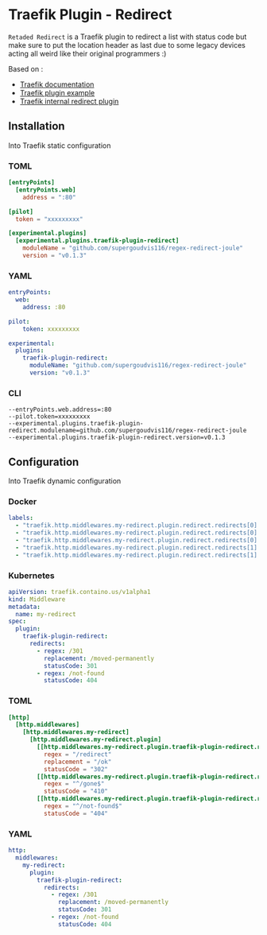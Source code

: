 # Traefik Plugin - Redirect

`Retaded Redirect` is a Traefik plugin to redirect a list with status code but make sure to put the location header as last due to some legacy devices acting all weird like their original programmers :)

Based on :
- [Traefik documentation](https://doc.traefik.io/traefik-pilot/plugins/overview/)
- [Traefik plugin example](https://github.com/traefik/plugindemo)
- [Traefik internal redirect plugin](https://github.com/traefik/traefik/blob/master/pkg/middlewares/redirect/redirect.go)

## Installation

Into Traefik static configuration

### TOML
```toml
[entryPoints]
  [entryPoints.web]
    address = ":80"

[pilot]
  token = "xxxxxxxxx"

[experimental.plugins]
  [experimental.plugins.traefik-plugin-redirect]
    moduleName = "github.com/supergoudvis116/regex-redirect-joule"
    version = "v0.1.3"
```

### YAML
```yaml
entryPoints:
  web:
    address: :80

pilot:
    token: xxxxxxxxx

experimental:
  plugins:
    traefik-plugin-redirect:
      moduleName: "github.com/supergoudvis116/regex-redirect-joule"
      version: "v0.1.3"
```

### CLI
```shell
--entryPoints.web.address=:80
--pilot.token=xxxxxxxxx
--experimental.plugins.traefik-plugin-redirect.modulename=github.com/supergoudvis116/regex-redirect-joule
--experimental.plugins.traefik-plugin-redirect.version=v0.1.3
```

## Configuration

Into Traefik dynamic configuration

### Docker
```yaml
labels:
  - "traefik.http.middlewares.my-redirect.plugin.redirect.redirects[0].regex=/301"
  - "traefik.http.middlewares.my-redirect.plugin.redirect.redirects[0].replacement=/moved-permanently"
  - "traefik.http.middlewares.my-redirect.plugin.redirect.redirects[0].statusCode=301"
  - "traefik.http.middlewares.my-redirect.plugin.redirect.redirects[1].regex=/not-found"
  - "traefik.http.middlewares.my-redirect.plugin.redirect.redirects[1].statusCode=404"
```

### Kubernetes
```yaml
apiVersion: traefik.containo.us/v1alpha1
kind: Middleware
metadata:
  name: my-redirect
spec:
  plugin:
    traefik-plugin-redirect:
      redirects:
        - regex: /301
          replacement: /moved-permanently
          statusCode: 301
        - regex: /not-found
          statusCode: 404
```

### TOML
```toml
[http]
  [http.middlewares]
    [http.middlewares.my-redirect]
      [http.middlewares.my-redirect.plugin]
        [[http.middlewares.my-redirect.plugin.traefik-plugin-redirect.redirects]]
          regex = "/redirect"
          replacement = "/ok"
          statusCode = "302"
        [[http.middlewares.my-redirect.plugin.traefik-plugin-redirect.redirects]]
          regex = "^/gone$"
          statusCode = "410"
        [[http.middlewares.my-redirect.plugin.traefik-plugin-redirect.redirects]]
          regex = "^/not-found$"
          statusCode = "404"
```

### YAML
```yaml
http:
  middlewares:
    my-redirect:
      plugin:
        traefik-plugin-redirect:
          redirects:
            - regex: /301
              replacement: /moved-permanently
              statusCode: 301
            - regex: /not-found
              statusCode: 404
```
